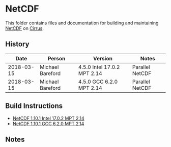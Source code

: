 NetCDF
======

This folder contains files and documentation for building and maintaining
[NetCDF](https://www.unidata.ucar.edu/software/netcdf/) on [Cirrus](http://www.epcc.ed.ac.uk/cirrus).

History
-------

Date | Person | Version | Notes
---- | -------|---------|------
2018-03-15 | Michael Bareford | 4.5.0 Intel 17.0.2 MPT 2.14| Parallel NetCDF
2018-03-15 | Michael Bareford | 4.5.0 GCC 6.2.0 MPT 2.14| Parallel NetCDF

Build Instructions
------------------

* [NetCDF 1.10.1 Intel 17.0.2 MPT 2.14](build_netcdf_1101_intel17mpt214.md)
* [NetCDF 1.10.1 GCC 6.2.0 MPT 2.14](build_netcdf_1101_gcc6mpt214.md)

Notes
-----


